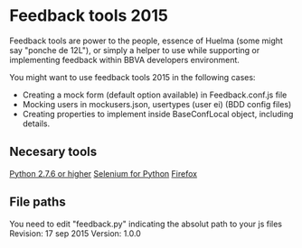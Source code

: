 Feedback tools 2015
===================

Feedback tools are power to the people, essence of Huelma (some might say "ponche de 12L"), or
simply a helper to use while supporting or implementing feedback within BBVA developers environment.


You might want to use feedback tools 2015 in the following cases:
* Creating a mock form (default option available) in Feedback.conf.js file
* Mocking users in mockusers.json, usertypes (user ei) (BDD config files)
* Creating properties to implement inside BaseConfLocal object, including details.

Necesary tools
--------------
[Python 2.7.6 or higher](https://www.python.org/downloads/)
[Selenium for Python](http://www.seleniumhq.org/download/)
[Firefox](https://www.mozilla.org/en-US/firefox/products/)

File paths
----------
You need to edit "feedback.py" indicating the absolut path
to your js files
Revision: 17 sep 2015
Version: 1.0.0